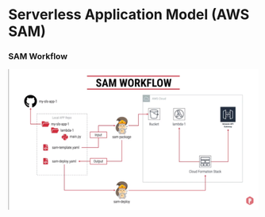 # Serverless Application Model (AWS SAM)

### SAM Workflow
!["Sam Workflow"](./images/architecture.png)